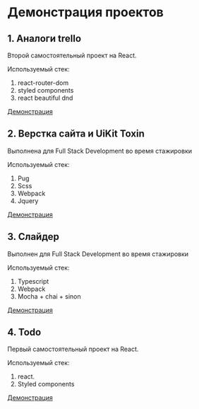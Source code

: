 # Демонстрация проектов

## 1. Аналоги trello

Второй самостоятельный проект на React. 

Используемый стек:
1. react-router-dom
2. styled components
3. react beautiful dnd

[Демонстрация](https://ivanushkapr.github.io/trello/)

## 2. Верстка сайта и UiKit Toxin

Выполнена для Full Stack Development во время стажировки

Используемый стек:
1. Pug
2. Scss
3. Webpack
4. Jquery

[Демонстрация](https://ivanushkapr.github.io/hotel/)

## 3. Слайдер 

Выполнен для Full Stack Development во время стажировки

Используемый стек:
1. Typescript
2. Webpack
3. Mocha + chai + sinon

[Демонстрация](https://ivanushkapr.github.io/slider/)

## 4. Todo 

Первый самостоятельный проект на React.

Используемый стек:
1. react.
2. Styled components


[Демонстрация](https://ivanushkapr.github.io/todo/)
